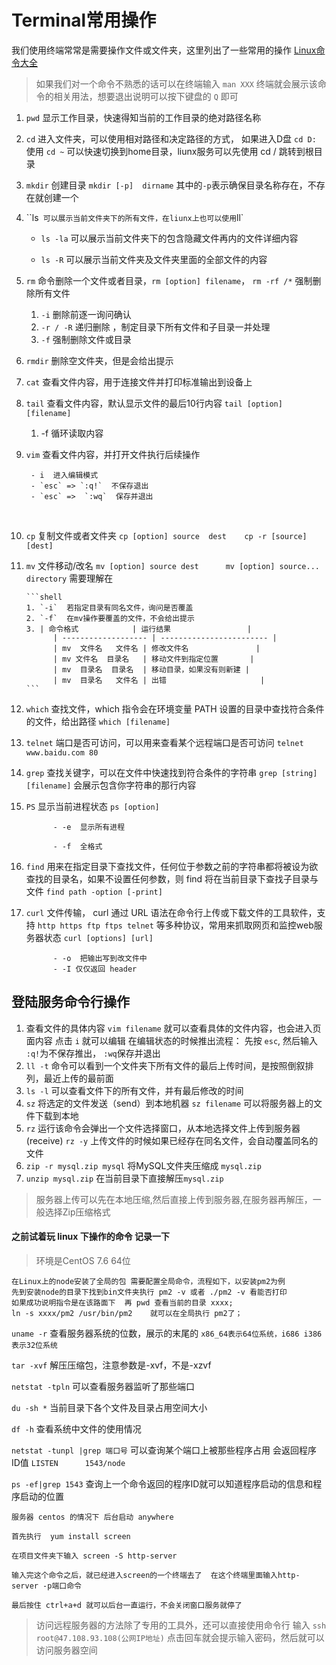# Terminal常用操作

我们使用终端常常是需要操作文件或文件夹，这里列出了一些常用的操作  [Linux命令大全](https://man.linuxde.net/)

> 如果我们对一个命令不熟悉的话可以在终端输入 `man XXX` 终端就会展示该命令的相关用法，想要退出说明可以按下键盘的 `Q` 即可

1. `pwd`  显示工作目录，快速得知当前的工作目录的绝对路径名称

2. `cd`  进入文件夹，可以使用相对路径和决定路径的方式， 如果进入D盘 `cd D:`  使用 `cd ~` 可以快速切换到home目录，liunx服务可以先使用  cd / 跳转到根目录

3. `mkdir` 创建目录  `mkdir [-p]  dirname`   其中的`-p`表示确保目录名称存在，不存在就创建一个

4. ``ls`  可以展示当前文件夹下的所有文件，在liunx上也可以使用 `ll`

      - `ls -la` 可以展示当前文件夹下的包含隐藏文件再内的文件详细内容

      - `ls -R`  可以展示当前文件夹及文件夹里面的全部文件的内容

7. `rm` 命令删除一个文件或者目录，`rm [option] filename`， `rm -rf /*` 强制删除所有文件

      1.  `-i` 删除前逐一询问确认
      2. `-r / -R` 递归删除 ，制定目录下所有文件和子目录一并处理
      3.  `-f`  强制删除文件或目录

6. `rmdir`  删除空文件夹，但是会给出提示

      

7. `cat`  查看文件内容，用于连接文件并打印标准输出到设备上

8. `tail` 查看文件内容，默认显示文件的最后10行内容  `tail [option] [filename]`  

      1. -f  循环读取内容

9. `vim`  查看文件内容，并打开文件执行后续操作

        - i  进入编辑模式
        - `esc` => `:q!`  不保存退出
        - `esc` =>  `:wq`  保存并退出


    ​    

10. `cp`   复制文件或者文件夹 `cp [option] source  dest    cp -r [source]  [dest]`

11. `mv`   文件移动/改名  `mv [option] source dest      mv [option] source... directory` 需要理解在

        ```shell
        1. `-i`  若指定目录有同名文件，询问是否覆盖
        2. `-f`  在mv操作要覆盖的文件，不会给出提示
        3. | 命令格式            | 运行结果                 |
              | ------------------- | ------------------------ |
              | mv  文件名   文件名 | 修改文件名               |
              | mv 文件名  目录名   | 移动文件到指定位置       |
              | mv  目录名  目录名  | 移动目录，如果没有则新建 |
              | mv  目录名   文件名 | 出错                     |
        ```

12. `which`   查找文件，which 指令会在环境变量 PATH 设置的目录中查找符合条件的文件，给出路径  `which [filename]`

13. `telnet` 端口是否可访问，可以用来查看某个远程端口是否可访问  `telnet www.baidu.com 80`

14. `grep`  查找关键字，可以在文件中快速找到符合条件的字符串 `grep [string]  [filename]` 会展示包含你字符串的那行内容

15. `PS`  显示当前进程状态  `ps [option]`

              - -e  显示所有进程
            
              - -f  全格式

16. `find`  用来在指定目录下查找文件，任何位于参数之前的字符串都将被设为欲查找的目录名，如果不设置任何参数，则 find  将在当前目录下查找子目录与文件  `find path -option [-print]`

17. `curl`  文件传输， curl 通过 URL 语法在命令行上传或下载文件的工具软件，支持 `http https ftp ftps telnet` 等多种协议，常用来抓取网页和监控web服务器状态   `curl [options] [url]`

              - -o  把输出写到改文件中
              - -I 仅仅返回 header



## 登陆服务命令行操作
1. 查看文件的具体内容 `vim filename` 就可以查看具体的文件内容，也会进入页面内容  点击 `i` 就可以编辑  在编辑状态的时候推出流程：  先按 `esc`, 然后输入 `:q!`为不保存推出， `:wq`保存并退出 
2. `ll -t` 命令可以看到一个文件夹下所有文件的最后上传时间，是按照倒叙排列，最近上传的最前面
3. `ls -l` 可以查看文件下的所有文件，并有最后修改的时间
4. `sz` 将选定的文件发送（send）到本地机器  `sz filename` 可以将服务器上的文件下载到本地
5. `rz` 运行该命令会弹出一个文件选择窗口，从本地选择文件上传到服务器(receive)  `rz -y` 上传文件的时候如果已经存在同名文件，会自动覆盖同名的文件
6. `zip -r mysql.zip mysql` 将MySQL文件夹压缩成 `mysql.zip`
7. `unzip mysql.zip` 在当前目录下直接解压`mysql.zip`

> 服务器上传可以先在本地压缩,然后直接上传到服务器,在服务器再解压，一般选择Zip压缩格式





#### 之前试着玩 linux 下操作的命令 记录一下

> 环境是CentOS 7.6 64位

```
在Linux上的node安装了全局的包 需要配置全局命令，流程如下，以安装pm2为例
先到安装node的目录下找到bin文件夹执行 pm2 -v 或者 ./pm2 -v 看能否打印
如果成功说明指令是在该路面下  再 pwd 查看当前的目录 xxxx;
ln -s xxxx/pm2 /usr/bin/pm2    就可以在全局执行 pm2了；
```



`uname -r`  查看服务器系统的位数，展示的末尾的  `x86_64表示64位系统，i686 i386表示32位系统`

`tar -xvf`  解压压缩包，注意参数是-xvf，不是-xzvf

`netstat -tpln` 可以查看服务器监听了那些端口

`du -sh *`   当前目录下各个文件及目录占用空间大小

`df -h`   查看系统中文件的使用情况

`netstat -tunpl |grep 端口号`  可以查询某个端口上被那些程序占用 会返回程序 ID值 `LISTEN      1543/node`

`ps -ef|grep 1543`  查询上一个命令返回的程序ID就可以知道程序启动的信息和程序启动的位置





```shell
服务器 centos 的情况下 后台启动 anywhere

首先执行  yum install screen 

在项目文件夹下输入 screen -S http-server

输入完这个命令之后，就已经进入screen的一个终端去了  在这个终端里面输入http-server -p端口命令 

最后按住 ctrl+a+d 就可以后台一直运行，不会关闭窗口服务就停了
```







> 访问远程服务器的方法除了专用的工具外，还可以直接使用命令行 输入 `ssh root@47.108.93.108(公网IP地址)` 点击回车就会提示输入密码，然后就可以访问服务器空间
